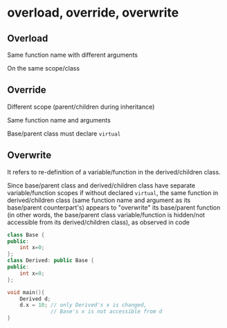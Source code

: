 # overload, override, overwrite

## Overload

Same function name with different arguments

On the same scope/class

## Override

Different scope (parent/children during inheritance)

Same function name and arguments

Base/parent class must declare `virtual`

## Overwrite

It refers to re-definition of a variable/function in the derived/children class.

Since base/parent class and derived/children class have separate variable/function scopes if without declared `virtual`, the same function in derived/children class (same function name and argument as its base/parent counterpart's) appears to "overwrite" its base/parent function (in other words, the base/parent class variable/function is hidden/not accessible from its derived/children class), as observed in code
```cpp
class Base {
public:
    int x=0;
};
class Derived: public Base {
public:
    int x=0;
};

void main(){
    Derived d;
    d.x = 10; // only Derived's x is changed,
              // Base's x is not accessible from d  
}
```   